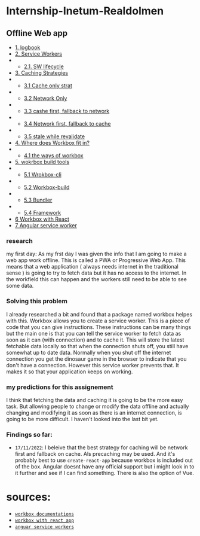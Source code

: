 # Internship-Inetum-Realdolmen

## Offline Web app 
- [1. logbook](logBook/README.md)
- [2. Service Workers](ResearchFolder/ServiceWorkers.md)
- - [2.1. SW lifecycle](ResearchFolder/SWlifecycle.md)
- [3. Caching Strategies](ResearchFolder/CachingStrategies.md)
- - [3.1 Cache only strat](ResearchFolder/CacheOnly.md)
- - [3.2 Network Only](ResearchFolder/NetworkOnly.md)
- - [3.3 cashe first, fallback to network](ResearchFolder/CacheFirstFallback.md)
- - [3.4 Network first, fallback to cache](ResearchFolder/NetworkFirstFallback.md)
- - [3.5 stale while revalidate](ResearchFolder/StaleWhileRevalidate.md)
- [4. Where does Workbox fit in?](ResearchFolder/Workbox.md)
- - [4.1 the ways of workbox](ResearchFolder/WorkboxWays.md)
- [5. wokrbox build tools](ResearchFolder/WorkboxBuildTools.md)
- - [5.1 Wrokbox-cli](ResearchFolder/Workbox-cli.md)
- - [5.2 Workbox-build](ResearchFolder/Workbox-build.md)
- - [5.3 Bundler](ResearchFolder/WorkboxBundler.md)
- - [5.4 Framework](ResearchFolder/WorkboxFramework.md)
- [6 Workbox with React](ResearchFolder/WorkboxReact.md)
- [7 Angular service worker](ResearchFolder/AngularSW.md)
### research
my first day:
As my frst day I was given the info that I am going to make a web app work offline. This is called a PWA or Progressive Web App. This means that a web application ( always needs internet in the traditional sense ) is going to try to fetch data but it has no access to the internet. In the workfield this can happen and the workers still need to be able to see some data. 

### Solving this problem 
I already researched a bit and found that a package named workbox helpes with this. Workbox allows you to create a service worker. This is a piece of code that you can give instructions. These instructions can be many things but the main one is that you can tell the service worker to fetch data as soon as it can (with connection) and to cache it. This will store the latest fetchable data locally so that when the connection shuts off, you still have somewhat up to date data. Normally when you shut off the internet connection you get the dinosaur game in the browser to indicate that you don't have a connection. However this service worker prevents that. It makes it so that your application keeps on working.

### my predictions for this assignement 
I think that fetching the data and caching it is going to be the more easy task. But allowing people to change or modify the data offline and actually changing and modifying it as soon as there is an internet connection, is going to be more difficult. I haven't looked into the last bit yet. 

### Findings so far:
- `17/11/2022`: I beleive that the best strategy for caching will be network first and fallback on cache. Als precaching may be used. And it's probably best to use `create-react-app` because workbox is included out of the box. Angular doesnt have any official support but i might look in to it further and see if I can find something. There is also the option of Vue.
# sources:
- [`workbox documentations`](https://developer.chrome.com/docs/workbox/)
- [`workbox with react app`](https://web.dev/precache-with-workbox-react/)
- [`anguar service workers`](https://angular.io/guide/service-worker-intro)